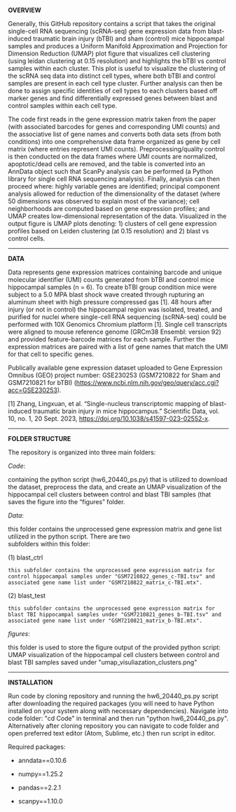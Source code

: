 **OVERVIEW**

Generally, this GitHub repository contains a script that takes the original single-cell RNA sequencing (scRNA-seq) gene expression data from blast-induced traumatic brain injury (bTBI) and sham (control) mice hippocampal samples and produces a Uniform Manifold Approximation and Projection for Dimension Reduction (UMAP) plot figure that visualizes cell clustering (using leidan clustering at 0.15 resolution) and highlights the bTBI vs control samples within each cluster. This plot is useful to visualize the clustering of the scRNA seq data into distinct cell types, where both bTBI and control samples are present in each cell type cluster. Further analysis can then be done to assign specific identities of cell types to each clusters based off marker genes and find differentially expressed genes between blast and control samples within each cell type.

The code first reads in the gene expression matrix taken from the paper (with associated barcodes for genes and corresponding UMI counts) and the associative list of gene names and converts both data sets (from both conditions) into one comprehensive data frame organized as gene by cell matrix (where entries represent UMI counts). Preprocessing/quality control is then conducted on the data frames where UMI counts are normalized, apoptotic/dead cells are removed, and the table is converted into an AnnData object such that ScanPy analysis can be performed (a Python library for single cell RNA sequencing analysis). Finally, analysis can then proceed where: highly variable genes are identified; principal component analysis allowed for reduction of the dimensionality of the dataset (where 50 dimensions was observed to explain most of the variance); cell neighborhoods are computed based on gene expression profiles; and UMAP creates low-dimensional representation of the data.  Visualized in the output figure is UMAP plots denoting: 1) clusters of cell gene expression profiles based on Leiden clustering (at 0.15 resolution) and 2) blast vs control cells.


--------
**DATA**

Data represents gene expression matrices containing barcode and unique molecular identifier (UMI) counts generated from bTBI and control mice hippocampal samples (n = 6). To create bTBI group condition mice were subject to a 5.0 MPA blast shock wave created through rupturing an aluminum sheet with high pressure compressed gas [1]. 48 hours after injury (or not in control) the hippocampal region was isolated, treated, and purified for nuclei where single-cell RNA sequencing (scRNA-seq) could be performed with 10X Genomics Chromium platform [1]. Single cell transcripts were aligned to mouse reference genome (GRCm38 Ensembl: version 92) and provided feature-barcode matrices for each sample. Further the expression matrices are paired with a list of gene names that match the UMI for that cell to specific genes.

Publically available gene expression dataset uploaded to Gene Expression Omnibus (GEO) project number: GSE230253 (GSM7210822 for Sham and GSM7210821 for bTBI) (https://www.ncbi.nlm.nih.gov/geo/query/acc.cgi?acc=GSE230253).

[1] Zhang, Lingxuan, et al. “Single-nucleus transcriptomic mapping of blast-induced traumatic brain injury in mice hippocampus.” Scientific Data, vol. 10, no. 1, 20 Sept. 2023, https://doi.org/10.1038/s41597-023-02552-x. 

--------
**FOLDER STRUCTURE**

The repository is organized into three main folders: 

*Code*:
  
  containing the python script (hw6_20440_ps.py) that is utilized to download the dataset, preprocess the data, and create an UMAP visualization of the hippocampal cell clusters between control and blast TBI samples (that saves the figure into the “figures” folder.

*Data*:
  
  this folder contains the unprocessed gene expression matrix and gene list utilized in the python script. There are two   
  subfolders within this folder:
  
  (1) blast_ctrl
     
    this subfolder contains the unprocessed gene expression matrix for control hippocampal samples under "GSM7210822_genes_c-TBI.tsv" and associated gene name list under "GSM7210822_matrix_c-TBI.mtx".
 
  (2) blast_test
      
    this subfolder contains the unprocessed gene expression matrix for blast TBI hippocampal samples under "GSM7210821_genes_b-TBI.tsv" and associated gene name list under "GSM7210821_matrix_b-TBI.mtx".

*figures*:
 
  this folder is used to store the figure output of the provided python script: UMAP visualization of the hippocampal cell clusters between control and blast TBI samples saved under "umap_visuliazation_clusters.png"


--------
**INSTALLATION**

Run code by cloning repository and running the hw6_20440_ps.py script after downloading the required packages (you will need to have Python installed on your system along with necessary dependencies). Navigate into code folder: "cd Code" in terminal and then run "python hw6_20440_ps.py". Alternatively after cloning repository you can navigate to code folder and open preferred text editor (Atom, Sublime, etc.) then run script in editor.

Required packages:
  
  - anndata==0.10.6
  
  - numpy==1.25.2
  
  - pandas==2.2.1
  
  - scanpy==1.10.0
